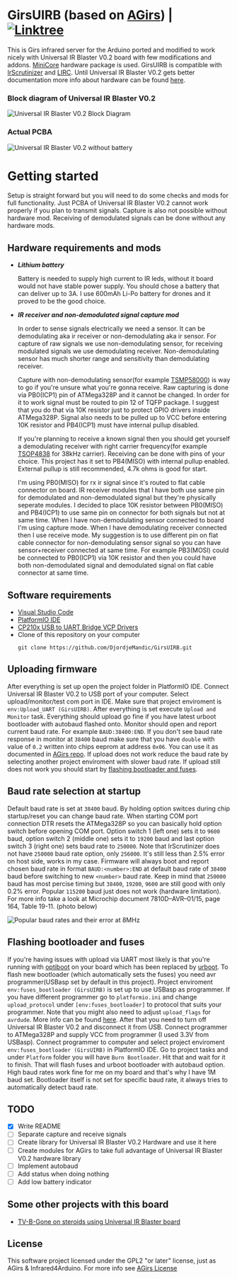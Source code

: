 # GirsUIRB (based on [AGirs](https://github.com/bengtmartensson/AGirs)) | [![Linktree](https://img.shields.io/badge/LinkTree-1de9b6?logo=linktree&logoColor=white)](https://linktr.ee/djordjemandic)
 This is Girs infrared server for the Arduino ported and modified to work nicely with Universal IR Blaster V0.2 board with few modifications and addons. [MiniCore](https://github.com/MCUdude/MiniCore/) hardware package is used. GirsUIRB is compatible with [IrScrutinizer](https://github.com/bengtmartensson/IrScrutinizer) and [LIRC](https://www.lirc.org/). Until Universal IR Blaster V0.2 gets better documentation more info about hardware can be found [here](https://github.com/DjordjeMandic/Universal-IR-Blaster-TV-B-Gone).
### Block diagram of Universal IR Blaster V0.2

 <img src="Photos/BlockDiagramWithParts.svg" alt="Universal IR Blaster V0.2 Block Diagram"> 
 
### Actual PCBA

![Universal IR Blaster V0.2 without battery](Photos/UIRBV02board.jpeg)
# Getting started
Setup is straight forward but you will need to do some checks and mods for full functionality. Just PCBA of Universal IR Blaster V0.2 cannot work properly if you plan to transmit signals. Capture is also not possible without hardware mod. Receiving of demodulated signals can be done without any hardware mods.
## Hardware requirements and mods
 * ***Lithium battery***
    
    Battery is needed to supply high current to IR leds, without it board would not have stable power supply. You should chose a battery that can deliver up to 3A. I use 600mAh Li-Po battery for drones and it proved to be the good choice.
 * ***IR receiver and non-demodulated signal capture mod***
    
    In order to sense signals electrically we need a sensor. It can be demodulating aka ir receiver or non-demodulating aka ir sensor. For capture of raw signals we use non-demodulating sensor, for receiving modulated signals we use demodulating receiver. Non-demodulating sensor has much shorter range and sensitivity than demodulating receiver. 
    
    Capture with non-demodulating sensor(for example [TSMP58000](https://www.micros.com.pl/mediaserver/info-ootsmp58000.pdf)) is way to go if you're unsure what you're gonna receive. Raw capturing is done via PB0(ICP1) pin of ATMega328P and it cannot be changed. In order for it to work signal must be routed to pin 12 of TQFP package. I suggest that you do that via 10K resistor just to protect GPIO drivers inside ATMega328P. Signal also needs to be pulled up to VCC before entering 10K resistor and PB4(ICP1) must have internal pullup disabled. 
    
    If you're planning to receive a known signal then you should get yourself a demodulating receiver with right carrier frequency(for example [TSOP4838](https://www.vishay.com/docs/82459/tsop48.pdf) for 38kHz carrier). Receiving can be done with pins of your choice. This project has it set to PB4(MISO) with internal pullup enabled. External pullup is still recommended, 4.7k ohms is good for start.

    I'm using PB0(MISO) for rx ir signal since it's routed to flat cable connector on board. IR receiver modules that I have both use same pin for demodulated and non-demodulated signal but they're physically seperate modules. I decided to place 10K resistor between PB0(MISO) and PB4(ICP1) to use same pin on connector for both signals but not at same time. When I have non-demodulating sensor connected to board I'm using capture mode. When I have demodulating receiver connected then I use receive mode. My suggestion is to use different pin on flat cable connector for non-demodulating sensor signal so you can have sensor+receiver connected at same time. For example PB3(MOSI) could be connected to PB0(ICP1) via 10K resistor and then you could have both non-demodulated signal and demodulated signal on flat cable connector at same time. 
## Software requirements
 * [Visual Studio Code](https://code.visualstudio.com/)
 * [PlatformIO IDE](https://platformio.org/)
 * [CP210x USB to UART Bridge VCP Drivers](https://www.silabs.com/developers/usb-to-uart-bridge-vcp-drivers)
 * Clone of this repository on your computer
    ```
    git clone https://github.com/DjordjeMandic/GirsUIRB.git
    ```
## Uploading firmware
After everything is set up open the project folder in PlatformIO IDE. Connect Universal IR Blaster V0.2 to USB port of your computer. Select upload/monitor/test com port in IDE. Make sure that project enviroment is `env:Upload_UART (GirsUIRB)`. After everything is set execute `Upload and Monitor` task. Everything should upload go fine if you have latest urboot bootloader with autobaud flashed onto. Monitor should open and report current baud rate. For example `BAUD:38400:END`. If you don't see baud rate response in monitor at `38400` baud make sure that you have `double` with value of `0.2` written into chips eeprom at address `0x06`. You can use it as documented in [AGirs repo](https://github.com/bengtmartensson/AGirs). If upload does not work reduce the baud rate by selecting another project enviroment with slower baud rate. If upload still does not work you should start by [flashing bootloader and fuses](#flashing-bootloader-and-fuses). 

## Baud rate selection at startup
Default baud rate is set at `38400` baud. By holding option switces during chip startup/reset you can change baud rate. When starting COM port connection DTR resets the ATMega328P so you can basically hold option switch before opening COM port. Option switch 1 (left one) sets it to `9600` baud, option switch 2 (middle one) sets it to `19200` baud and last option switch 3 (right one) sets baud rate to `250000`. Note that IrScrutinizer does not have `250000` baud rate option, only `256000`. It's still less than 2.5% error on host side, works in my case. Firmware will always boot and report chosen baud rate in format `BAUD:<number>:END` at default baud rate of `38400` baud before switching to new `<number>` baud rate. Keep in mind that `250000` baud has most percise timing but `38400`, `19200`, `9600` are still good with only 0.2% error. Popular `115200` baud just does not work (hardware limitation). For more info take a look at Microchip document 7810D–AVR–01/15, page 164, Table 19-11. (photo below)

![Popular baud rates and their error at 8MHz](Photos/baudtable.png)

## Flashing bootloader and fuses
If you're having issues with upload via UART most likely is that you're running with [optiboot](https://github.com/Optiboot/optiboot) on your board which has been replaced by [urboot](https://github.com/stefanrueger/urboot). To flash new bootloader (which automatically sets the fuses) you need avr programmer(USBasp set by default in this project). Project enviroment `env:fuses_bootloader (GirsUIRB)` is set up to use USBasp as programmer. If you have different programmer go to `platformio.ini` and change `upload_protocol` under `[env:fuses_bootloader]` to protocol that suits your programmer. Note that you might also need to adjust `upload_flags` for `avrdude`.  More info can be found [here](https://docs.platformio.org/en/latest/platforms/atmelavr.html#upload-using-programmer). After that you need to turn off Universal IR Blaster V0.2 and disconnect it from USB. Connect programmer to ATMega328P and supply VCC from programmer (I used 3.3V from USBasp). Connect programmer to computer and select project enviroment `env:fuses_bootloader (GirsUIRB)` in PlatformIO IDE. Go to project tasks and under `Platform` folder you will have `Burn Bootloader`. Hit that and wait for it to finish. That will flash fuses and urboot bootloader with autobaud option. High baud rates work fine for me on my board and that's why I have 1M baud set. Bootloader itself is not set for specific baud rate, it always tries to automatically detect baud rate.

## TODO

- [x] Write README
- [ ] Separate capture and receive signals
- [ ] Create library for Universal IR Blaster V0.2 Hardware and use it here
- [ ] Create modules for AGirs to take full advantage of Universal IR Blaster V0.2 hardware library
- [ ] Implement autobaud
- [ ] Add status when doing nothing
- [ ] Add low battery indicator

## Some other projects with this board

- [TV-B-Gone on steroids using Universal IR Blaster board](https://github.com/DjordjeMandic/Universal-IR-Blaster-TV-B-Gone)

## License

This software project licensed under the GPL2 "or later" license, just as AGirs & Infrared4Arduino. For more info see [AGirs License](https://github.com/bengtmartensson/AGirs#license)

